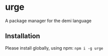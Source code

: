 # urge
A package manager for the demi language

## Installation

Please install globally, using npm: `npm i -g urge`